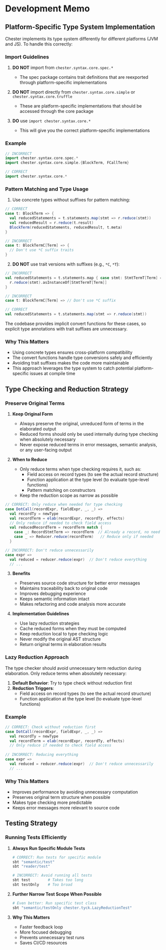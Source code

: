 # Development Memo

## Platform-Specific Type System Implementation

Chester implements its type system differently for different platforms (JVM and JS). To handle this correctly:

### Import Guidelines

1. **DO NOT** import from `chester.syntax.core.spec.*`
   - The spec package contains trait definitions that are reexported through platform-specific implementations

2. **DO NOT** import directly from `chester.syntax.core.simple` or `chester.syntax.core.truffle`
   - These are platform-specific implementations that should be accessed through the core package

3. **DO** use `import chester.syntax.core.*`
   - This will give you the correct platform-specific implementations

### Example

```scala
// INCORRECT
import chester.syntax.core.spec.*
import chester.syntax.core.simple.{BlockTerm, FCallTerm}

// CORRECT
import chester.syntax.core.*
```

### Pattern Matching and Type Usage

1. Use concrete types without suffixes for pattern matching:
```scala
// CORRECT
case t: BlockTerm => {
  val reducedStatements = t.statements.map(stmt => r.reduce(stmt))
  val reducedResult = r.reduce(t.result)
  BlockTerm(reducedStatements, reducedResult, t.meta)
}

// INCORRECT
case t: BlockTermC[Term] => {
  // Don't use *C suffix traits
}
```

2. **DO NOT** use trait versions with suffixes (e.g., `*C`, `*T`):
```scala
// INCORRECT
val reducedStatements = t.statements.map { case stmt: StmtTermT[Term] =>
  r.reduce(stmt).asInstanceOf[StmtTermT[Term]]
}

// INCORRECT
case t: BlockTermC[Term] => // Don't use *C suffix

// CORRECT
val reducedStatements = t.statements.map(stmt => r.reduce(stmt))
```

The codebase provides implicit convert functions for these cases, so explicit type annotations with trait suffixes are unnecessary.

### Why This Matters

- Using concrete types ensures cross-platform compatibility
- The convert functions handle type conversions safely and efficiently
- Avoiding trait suffixes makes the code more maintainable
- This approach leverages the type system to catch potential platform-specific issues at compile time 

## Type Checking and Reduction Strategy

### Preserve Original Terms

1. **Keep Original Form**
   - Always preserve the original, unreduced form of terms in the elaborated output
   - Reduced forms should only be used internally during type checking when absolutely necessary
   - Never expose reduced terms in error messages, semantic analysis, or any user-facing output

2. **When to Reduce**
   - Only reduce terms when type checking requires it, such as:
     - Field access on record types (to see the actual record structure)
     - Function application at the type level (to evaluate type-level functions)
     - Pattern matching on constructors
   - Keep the reduction scope as narrow as possible

```scala
// CORRECT: Only reduce when needed for type checking
case DotCall(recordExpr, fieldExpr, _, _) =>
  val recordTy = newType
  val recordTerm = elab(recordExpr, recordTy, effects)
  // Only reduce if needed to check field access
  val reducedRecordTerm = recordTerm match {
    case _: RecordStmtTerm => recordTerm  // Already a record, no need to reduce
    case _ => Reducer.reduce(recordTerm)   // Reduce only if needed
  }

// INCORRECT: Don't reduce unnecessarily
case expr =>
  val reduced = reducer.reduce(expr)  // Don't reduce everything
  // ...
```

3. **Benefits**
   - Preserves source code structure for better error messages
   - Maintains traceability back to original code
   - Improves debugging experience
   - Keeps semantic information intact
   - Makes refactoring and code analysis more accurate

4. **Implementation Guidelines**
   - Use lazy reduction strategies
   - Cache reduced forms when they must be computed
   - Keep reduction local to type checking logic
   - Never modify the original AST structure
   - Return original terms in elaboration results

### Lazy Reduction Approach

The type checker should avoid unnecessary term reduction during elaboration. Only reduce terms when absolutely necessary:

1. **Default Behavior**: Try to type check without reduction first
2. **Reduction Triggers**:
   - Field access on record types (to see the actual record structure)
   - Function application at the type level (to evaluate type-level functions)

### Example

```scala
// CORRECT: Check without reduction first
case DotCall(recordExpr, fieldExpr, _, _) =>
  val recordTy = newType
  val recordTerm = elab(recordExpr, recordTy, effects)
  // Only reduce if needed to check field access
  
// INCORRECT: Reducing everything
case expr =>
  val reduced = reducer.reduce(expr)  // Don't reduce unnecessarily
  // ...
```

### Why This Matters

- Improves performance by avoiding unnecessary computation
- Preserves original term structure when possible
- Makes type checking more predictable
- Keeps error messages more relevant to source code 

## Testing Strategy

### Running Tests Efficiently

1. **Always Run Specific Module Tests**
   ```bash
   # CORRECT: Run tests for specific module
   sbt "semantic/test"
   sbt "reader/test"
   
   # INCORRECT: Avoid running all tests
   sbt test        # Takes too long
   sbt testOnly    # Too broad
   ```

2. **Further Narrow Test Scope When Possible**
   ```bash
   # Even better: Run specific test class
   sbt "semantic/testOnly chester.tyck.LazyReductionTest"
   ```

3. **Why This Matters**
   - Faster feedback loop
   - More focused debugging
   - Prevents unnecessary test runs
   - Saves CI/CD resources 